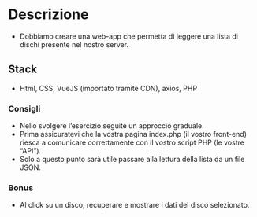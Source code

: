 # Descrizione
- Dobbiamo creare una web-app che permetta di leggere una lista di dischi presente nel nostro server.

## Stack
- Html, CSS, VueJS (importato tramite CDN), axios, PHP

### Consigli
- Nello svolgere l’esercizio seguite un approccio graduale.
- Prima assicuratevi che la vostra pagina index.php (il vostro front-end) riesca a comunicare correttamente con il vostro script PHP (le vostre “API”).
- Solo a questo punto sarà utile passare alla lettura della lista da un file JSON.

### Bonus
- Al click su un disco, recuperare e mostrare i dati del disco selezionato.